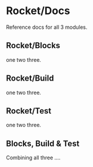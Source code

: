 Rocket/Docs
============

Reference docs for all 3 modules.


Rocket/Blocks
----
one two three.

Rocket/Build
----
one two three.

Rocket/Test
----
one two three.

Blocks, Build & Test
----
Combining all three ....


